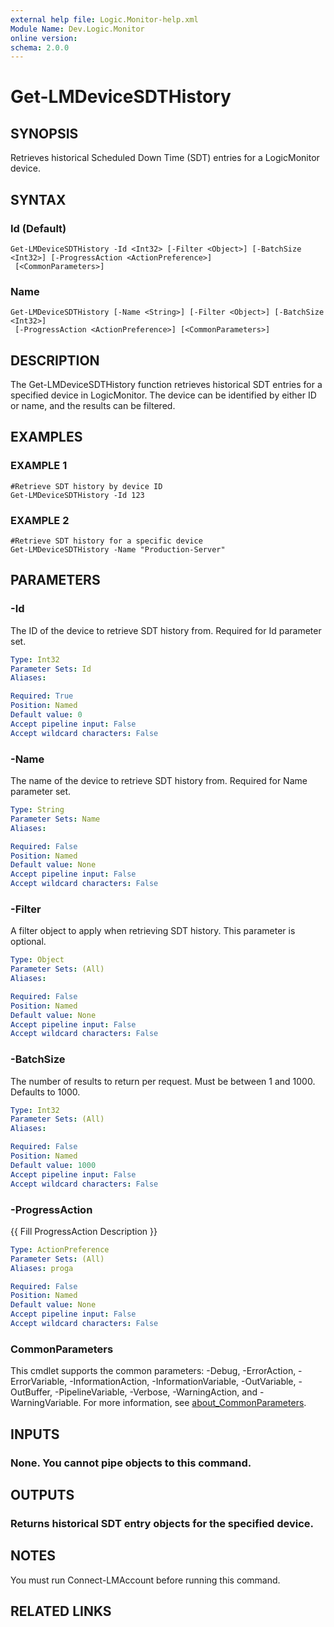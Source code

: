 ```yaml
---
external help file: Logic.Monitor-help.xml
Module Name: Dev.Logic.Monitor
online version:
schema: 2.0.0
---
```


# Get-LMDeviceSDTHistory

## SYNOPSIS
Retrieves historical Scheduled Down Time (SDT) entries for a LogicMonitor device.

## SYNTAX

### Id (Default)
```
Get-LMDeviceSDTHistory -Id <Int32> [-Filter <Object>] [-BatchSize <Int32>] [-ProgressAction <ActionPreference>]
 [<CommonParameters>]
```

### Name
```
Get-LMDeviceSDTHistory [-Name <String>] [-Filter <Object>] [-BatchSize <Int32>]
 [-ProgressAction <ActionPreference>] [<CommonParameters>]
```

## DESCRIPTION
The Get-LMDeviceSDTHistory function retrieves historical SDT entries for a specified device in LogicMonitor.
The device can be identified by either ID or name, and the results can be filtered.

## EXAMPLES

### EXAMPLE 1
```
#Retrieve SDT history by device ID
Get-LMDeviceSDTHistory -Id 123
```

### EXAMPLE 2
```
#Retrieve SDT history for a specific device
Get-LMDeviceSDTHistory -Name "Production-Server"
```

## PARAMETERS

### -Id
The ID of the device to retrieve SDT history from.
Required for Id parameter set.

```yaml
Type: Int32
Parameter Sets: Id
Aliases:

Required: True
Position: Named
Default value: 0
Accept pipeline input: False
Accept wildcard characters: False
```

### -Name
The name of the device to retrieve SDT history from.
Required for Name parameter set.

```yaml
Type: String
Parameter Sets: Name
Aliases:

Required: False
Position: Named
Default value: None
Accept pipeline input: False
Accept wildcard characters: False
```

### -Filter
A filter object to apply when retrieving SDT history.
This parameter is optional.

```yaml
Type: Object
Parameter Sets: (All)
Aliases:

Required: False
Position: Named
Default value: None
Accept pipeline input: False
Accept wildcard characters: False
```

### -BatchSize
The number of results to return per request.
Must be between 1 and 1000.
Defaults to 1000.

```yaml
Type: Int32
Parameter Sets: (All)
Aliases:

Required: False
Position: Named
Default value: 1000
Accept pipeline input: False
Accept wildcard characters: False
```

### -ProgressAction
{{ Fill ProgressAction Description }}

```yaml
Type: ActionPreference
Parameter Sets: (All)
Aliases: proga

Required: False
Position: Named
Default value: None
Accept pipeline input: False
Accept wildcard characters: False
```

### CommonParameters
This cmdlet supports the common parameters: -Debug, -ErrorAction, -ErrorVariable, -InformationAction, -InformationVariable, -OutVariable, -OutBuffer, -PipelineVariable, -Verbose, -WarningAction, and -WarningVariable. For more information, see [about_CommonParameters](http://go.microsoft.com/fwlink/?LinkID=113216).

## INPUTS

### None. You cannot pipe objects to this command.
## OUTPUTS

### Returns historical SDT entry objects for the specified device.
## NOTES
You must run Connect-LMAccount before running this command.

## RELATED LINKS
